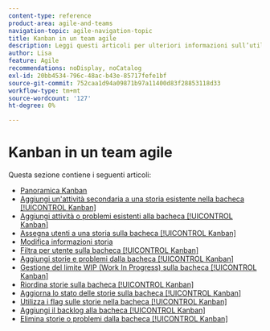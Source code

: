 ```yaml
---
content-type: reference
product-area: agile-and-teams
navigation-topic: agile-navigation-topic
title: Kanban in un team agile
description: Leggi questi articoli per ulteriori informazioni sull’utilizzo di Kanban in un team agile.
author: Lisa
feature: Agile
recommendations: noDisplay, noCatalog
exl-id: 20bb4534-796c-48ac-b43e-85717fefe1bf
source-git-commit: 752caa1d94a09871b97a11400d83f28853118d33
workflow-type: tm+mt
source-wordcount: '127'
ht-degree: 0%

---
```


# Kanban in un team agile

Questa sezione contiene i seguenti articoli:

* [Panoramica Kanban](../../agile/use-kanban-in-an-agile-team/kanban-overview.md)
* [Aggiungi un&#39;attività secondaria a una storia esistente nella bacheca [!UICONTROL Kanban]](../../agile/use-kanban-in-an-agile-team/add-a-subtask-to-an-existing-story.md)
* [Aggiungi attività o problemi esistenti alla bacheca [!UICONTROL Kanban]](../../agile/use-kanban-in-an-agile-team/add-existing-tasks-or-issues-to-the-kanban-board.md)
* [Assegna utenti a una storia sulla bacheca [!UICONTROL Kanban]](../../agile/use-kanban-in-an-agile-team/assign-users-to-a-story.md)
* [Modifica informazioni storia](../../agile/use-kanban-in-an-agile-team/edit-story-information.md)
* [Filtra per utente sulla bacheca [!UICONTROL Kanban]](../../agile/use-kanban-in-an-agile-team/filter-by-user.md)
* [Aggiungi storie e problemi dalla bacheca [!UICONTROL Kanban]](../../agile/use-kanban-in-an-agile-team/add-story-from-kanban-board.md)
* [Gestione del limite WIP (Work In Progress) sulla bacheca [!UICONTROL Kanban]](../../agile/use-kanban-in-an-agile-team/work-in-progress-limit-on-the-kanban-board.md)
* [Riordina storie sulla bacheca [!UICONTROL Kanban]](../../agile/use-kanban-in-an-agile-team/reorder-stories-on-the-kanban-board.md)
* [Aggiorna lo stato delle storie sulla bacheca [!UICONTROL Kanban]](../../agile/use-kanban-in-an-agile-team/update-the-status-of-stories.md)
* [Utilizza i flag sulle storie nella bacheca [!UICONTROL Kanban]](../../agile/use-kanban-in-an-agile-team/use-flags-on-stories.md)
* [Aggiungi il backlog alla bacheca [!UICONTROL Kanban]](../../agile/use-kanban-in-an-agile-team/view-the-backlog-on-the-kanban-board.md)
* [Elimina storie o problemi dalla bacheca [!UICONTROL Kanban]](../../agile/use-kanban-in-an-agile-team/delete-story-from-kanban-board.md)
